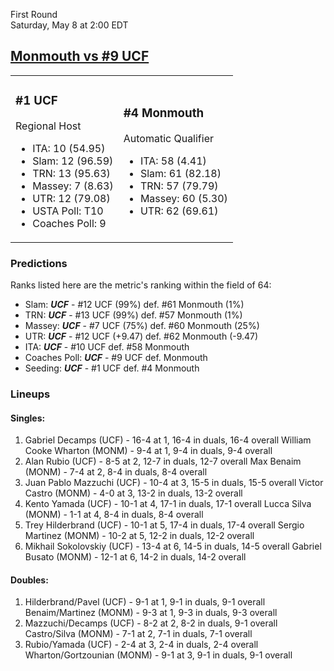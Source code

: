 First Round  
Saturday, May 8 at 2:00 EDT
## [Monmouth vs #9 UCF](https://www.ncaa.com/game/5833374) 

<table><tr><td>  

### #1 UCF  

Regional Host  
- ITA: 10 (54.95)  
- Slam: 12 (96.59)  
- TRN: 13 (95.63)  
- Massey: 7 (8.63)  
- UTR: 12 (79.08)  
- USTA Poll: T10  
- Coaches Poll: 9  

</td><td>  

### #4 Monmouth  

Automatic Qualifier  
- ITA: 58 (4.41)  
- Slam: 61 (82.18)  
- TRN: 57 (79.79)  
- Massey: 60 (5.30)  
- UTR: 62 (69.61)  

</td></tr></table>  

 ### Predictions  

Ranks listed here are the metric's ranking within the field of 64:  
- Slam: ***UCF*** - #12 UCF (99%) def. #61 Monmouth (1%)  
- TRN: ***UCF*** - #13 UCF (99%) def. #57 Monmouth (1%)  
- Massey: ***UCF*** - #7 UCF (75%) def. #60 Monmouth (25%)  
- UTR: ***UCF*** - #12 UCF (+9.47) def. #62 Monmouth (-9.47)  
- ITA: ***UCF*** - #10 UCF def. #58 Monmouth  
- Coaches Poll: ***UCF*** - #9 UCF def. Monmouth  
- Seeding: ***UCF*** - #1 UCF def. #4 Monmouth  

 ### Lineups  

 #### Singles:  
1. Gabriel Decamps (UCF) - 16-4 at 1, 16-4 in duals, 16-4 overall
  William Cooke Wharton (MONM) - 9-4 at 1, 9-4 in duals, 9-4 overall
2. Alan Rubio (UCF) - 8-5 at 2, 12-7 in duals, 12-7 overall
  Max Benaim (MONM) - 7-4 at 2, 8-4 in duals, 8-4 overall
3. Juan Pablo Mazzuchi (UCF) - 10-4 at 3, 15-5 in duals, 15-5 overall
  Victor Castro (MONM) - 4-0 at 3, 13-2 in duals, 13-2 overall
4. Kento Yamada (UCF) - 10-1 at 4, 17-1 in duals, 17-1 overall
  Lucca Silva (MONM) - 1-1 at 4, 8-4 in duals, 8-4 overall
5. Trey Hilderbrand (UCF) - 10-1 at 5, 17-4 in duals, 17-4 overall
  Sergio Martinez (MONM) - 10-2 at 5, 12-2 in duals, 12-2 overall
6. Mikhail Sokolovskiy (UCF) - 13-4 at 6, 14-5 in duals, 14-5 overall
  Gabriel Busato (MONM) - 12-1 at 6, 14-2 in duals, 14-2 overall

 #### Doubles:  
1. Hilderbrand/Pavel (UCF) - 9-1 at 1, 9-1 in duals, 9-1 overall
  Benaim/Martinez (MONM) - 9-3 at 1, 9-3 in duals, 9-3 overall
2. Mazzuchi/Decamps (UCF) - 8-2 at 2, 8-2 in duals, 9-1 overall
  Castro/Silva (MONM) - 7-1 at 2, 7-1 in duals, 7-1 overall
3. Rubio/Yamada (UCF) - 2-4 at 3, 2-4 in duals, 2-4 overall
  Wharton/Gortzounian (MONM) - 9-1 at 3, 9-1 in duals, 9-1 overall